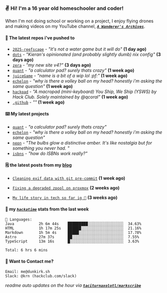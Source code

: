 ### ✌️ Hi! I'm a 16 year old homeschooler and coder!

When I'm not doing school or working on a project, I enjoy flying drones and making videos on my YouTube channel, [**_`A Wanderer's Archives`_**](https://youtube.com/@wanderer.archives).

#### 👷 The latest repos i've pushed to

- [`2025-reefscape`](https://github.com/df1317/2025-reefscape) - _"it's not a water game but it will do"_ **(1 day ago)**
- [`dots`](https://github.com/taciturnaxolotl/dots) - _"Kieran's opinionated (and probably slightly dumb) nix config"_ **(3 days ago)**
- [`zera`](https://github.com/taciturnaxolotl/zera) - _"my new site v4?"_ **(3 days ago)**
- [`quant`](https://github.com/taciturnaxolotl/quant) - _"a calculator pad? surely thats crazy"_ **(1 week ago)**
- [`juiceGame`](https://github.com/felixgao-0/juiceGame) - _"name is a bit of a wip lol :pf:"_ **(1 week ago)**
- [`echelon`](https://github.com/taciturnaxolotl/echelon) - _"why is there a volley ball on my head? honestly i'm asking the same question"_ **(1 week ago)**
- [`hackpad`](https://github.com/hackclub/hackpad) - _"A macropad (mini-keyboard) You Ship, We Ship (YSWS) by Hack Club. Solely maintained by @qcoral"_ **(1 week ago)**
- [`.github`](https://github.com/thepurplebubble/.github) - _""_ **(1 week ago)**

#### ⌨️ My latest projects

- [`quant`](https://github.com/taciturnaxolotl/quant) - _"a calculator pad? surely thats crazy"_
- [`echelon`](https://github.com/taciturnaxolotl/echelon) - _"why is there a volley ball on my head? honestly i'm asking the same question"_
- [`neon`](https://github.com/taciturnaxolotl/neon) - _"The bulbs glow a distinctive amber. It's like nostalgia but for something you never had. "_
- [`isbns`](https://github.com/taciturnaxolotl/isbns) - _"how do ISBNs work really?"_

#### 🗒️ the latest posts from my [blog](https://dunkirk.sh)

- [`Cleaning exif data with git pre-commit`](https://dunkirk.sh/blog/remove-exif-git-hook/) **(1 week ago)**

- [`Fixing a degraded zpool on proxmox`](https://dunkirk.sh/blog/degraded-zpool-proxmox/) **(2 weeks ago)**

- [`My life story in tech so far ig 🤷`](https://dunkirk.sh/blog/my-life-story-with-tech/) **(3 weeks ago)**



#### 📡 my [_`hackatime`_](https://waka.hackclub.com) stats from the last week

```text
💾 Languages:
Java           2h 6m 44s    █████████░░░░░░░░░░░░░░░░  34.63%
HTML           1h 17m 25s   ██████░░░░░░░░░░░░░░░░░░░  21.16%
Markdown       1h 5m 4s     █████░░░░░░░░░░░░░░░░░░░░  17.78%
Astro          27m 37s      ██░░░░░░░░░░░░░░░░░░░░░░░  7.55%
TypeScript     13m 16s      █░░░░░░░░░░░░░░░░░░░░░░░░  3.63%

Total: 6 hrs 6 mins
```

#### 📮 Want to Contact me?

```text
Email: me@dunkirk.sh
Slack: @krn (hackclub.com/slack)
```

_readme auto updates on the hour via [**`taciturnaxolotl/markscribe`**](https://github.com/taciturnaxolotl/markscribe)_
